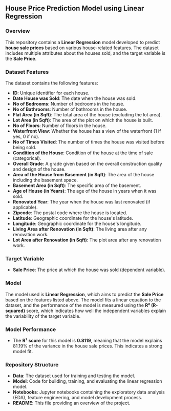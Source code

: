 ## House Price Prediction Model using Linear Regression

### Overview

This repository contains a **Linear Regression** model developed to predict **house sale prices** based on various house-related features. The dataset includes multiple attributes about the houses sold, and the target variable is the **Sale Price**.

### Dataset Features

The dataset contains the following features:

- **ID**: Unique identifier for each house.
- **Date House was Sold**: The date when the house was sold.
- **No of Bedrooms**: Number of bedrooms in the house.
- **No of Bathrooms**: Number of bathrooms in the house.
- **Flat Area (in Sqft)**: The total area of the house (excluding the lot area).
- **Lot Area (in Sqft)**: The area of the plot on which the house is built.
- **No of Floors**: Number of floors in the house.
- **Waterfront View**: Whether the house has a view of the waterfront (1 if yes, 0 if no).
- **No of Times Visited**: The number of times the house was visited before being sold.
- **Condition of the House**: Condition of the house at the time of sale (categorical).
- **Overall Grade**: A grade given based on the overall construction quality and design of the house.
- **Area of the House from Basement (in Sqft)**: The area of the house including the basement space.
- **Basement Area (in Sqft)**: The specific area of the basement.
- **Age of House (in Years)**: The age of the house in years when it was sold.
- **Renovated Year**: The year when the house was last renovated (if applicable).
- **Zipcode**: The postal code where the house is located.
- **Latitude**: Geographic coordinate for the house's latitude.
- **Longitude**: Geographic coordinate for the house's longitude.
- **Living Area after Renovation (in Sqft)**: The living area after any renovation work.
- **Lot Area after Renovation (in Sqft)**: The plot area after any renovation work.

### Target Variable

- **Sale Price**: The price at which the house was sold (dependent variable).

### Model

The model used is **Linear Regression**, which aims to predict the **Sale Price** based on the features listed above. The model fits a linear equation to the dataset, and the performance of the model is measured using the **R² (R-squared)** score, which indicates how well the independent variables explain the variability of the target variable.

### Model Performance

- The **R² score** for this model is **0.8119**, meaning that the model explains 81.19% of the variance in the house sale prices. This indicates a strong model fit.

### Repository Structure

- **Data**: The dataset used for training and testing the model.
- **Model**: Code for building, training, and evaluating the linear regression model.
- **Notebooks**: Jupyter notebooks containing the exploratory data analysis (EDA), feature engineering, and model development process.
- **README**: This file providing an overview of the project.


